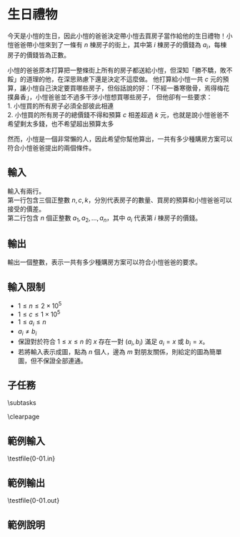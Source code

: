 # 生日禮物

今天是小愷的生日，因此小愷的爸爸決定帶小愷去買房子當作給他的生日禮物！小愷爸爸帶小愷來到了一條有 $n$ 棟房子的街上，其中第 $i$ 棟房子的價錢為 $a_i$，每棟房子的價錢皆為正數。

小愷的爸爸原本打算把一整條街上所有的房子都送給小愷，但深知「勝不驕，敗不餒」的道理的他，在深思熟慮下還是決定不這麼做。
他打算給小愷一共 $c$ 元的預算，讓小愷自己決定要買哪些房子，但俗話說的好：「不經一番寒徹骨，焉得梅花撲鼻香」，小愷爸爸並不過多干涉小愷想買哪些房子，
但他卻有一些要求：\
$1.$ 小愷買的所有房子必須全部彼此相連\
$2.$ 小愷買的所有房子的總價錢不得和預算 $c$ 相差超過 $k$ 元，也就是說小愷爸爸不希望剩太多錢，也不希望超出預算太多

然而，小愷是一個非常懶的人，因此希望你幫他算出，一共有多少種購房方案可以符合小愷爸爸提出的兩個條件。

## 輸入
輸入有兩行。\
第一行包含三個正整數 $n, c, k$，分別代表房子的數量、買房的預算和小愷爸爸可以接受的價差。\
第二行包含 $n$ 個正整數 $a_1,a_2,...,a_n$，其中 $a_i$ 代表第 $i$ 棟房子的價錢。

## 輸出
輸出一個整數，表示一共有多少種購房方案可以符合小愷爸爸的要求。

## 輸入限制
 - $1\le n\le 2\times 10^5$
 - $1\le c\le 1\times 10^5$
 - $1\le a_i \le n$
 - $a_i\ne b_i$
 - 保證對於符合 $1\le x\le n$ 的 $x$ 存在一對 $(a_i,b_i)$ 滿足 $a_i=x$ 或 $b_i=x$。
 - 若將輸入表示成圖，點為 $n$ 個人，邊為 $m$ 對朋友關係，則給定的圖為簡單圖，但不保證全部連通。

## 子任務
\subtasks

\clearpage

## 範例輸入
\testfile{0-01.in}

## 範例輸出
\testfile{0-01.out}

## 範例說明

